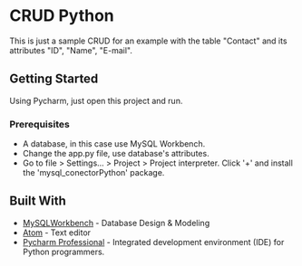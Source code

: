 # CRUD Python

This is just a sample CRUD for an example with the table "Contact" and its attributes "ID", "Name", "E-mail".

## Getting Started

Using Pycharm, just open this project and run.

### Prerequisites

-  A database, in this case use MySQL Workbench.
-  Change the app.py file, use database's attributes.
-  Go to file > Settings... > Project > Project interpreter. Click '+' and install the 'mysql_conectorPython' package.

## Built With

* [MySQLWorkbench](https://dev.mysql.com/downloads/workbench/) - Database Design & Modeling
* [Atom](https://atom.io/) - Text editor
* [Pycharm Professional](https://www.jetbrains.com/pycharm/download/) - Integrated development environment (IDE) for Python programmers.
